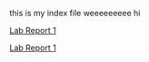 this is my index file weeeeeeeee
hi

[Lab Report 1](lab-report-1-week-2.html)

[Lab Report 1](https://canitry.github.io/cse15l-lab-reports/lab-report-1-week-2.html)